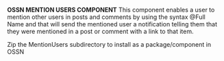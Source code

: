 **OSSN MENTION USERS COMPONENT**
This component enables a user to mention other users in posts and comments by using the syntax @Full Name and that will send the mentioned user a notification telling them that they were mentioned in a post or comment with a link to that item.

Zip the MentionUsers subdirectory to install as a package/component in OSSN